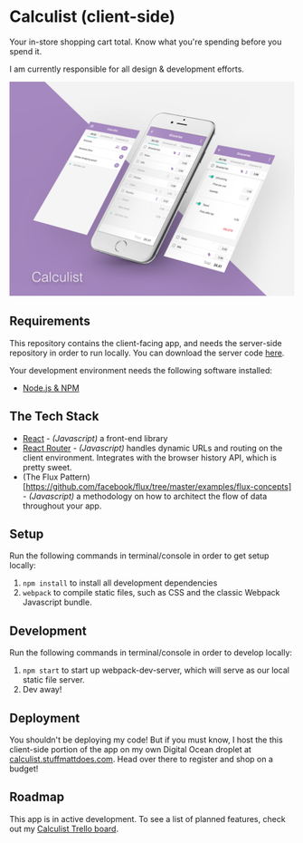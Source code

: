 # Calculist (client-side) #
Your in-store shopping cart total. Know what you're spending before you spend it.

I am currently responsible for all design & development efforts.

![alt tag](Mockup.png)

## Requirements ##
This repository contains the client-facing app, and needs the server-side repository in order to run locally. You can download the server code [here](https://github.com/stuffmattdoes/react-calculist-server).

Your development environment needs the following software installed:

* [Node.js & NPM](https://nodejs.org/en/)

## The Tech Stack ##
* [React](https://facebook.github.io/react/) - *(Javascript)* a front-end library 
* [React Router](https://github.com/ReactTraining/react-router) - *(Javascript)* handles dynamic URLs and routing on the client environment. Integrates with the browser history API, which is pretty sweet.
* (The Flux Pattern)[https://github.com/facebook/flux/tree/master/examples/flux-concepts] - *(Javascript)* a methodology on how to architect the flow of data throughout your app.

## Setup ##
Run the following commands in terminal/console in order to get setup locally:

1. `npm install` to install all development dependencies
2. `webpack` to compile static files, such as CSS and the classic Webpack Javascript bundle.

## Development ##
Run the following commands in terminal/console in order to develop locally:

1. `npm start` to start up webpack-dev-server, which will serve as our local static file server.
2. Dev away!

## Deployment ##
You shouldn't be deploying my code! But if you must know, I host the this client-side portion of the app on my own Digital Ocean droplet at [calculist.stuffmattdoes.com](https://calculist.stuffmattdoes.com). Head over there to register and shop on a budget!

## Roadmap ##
This app is in active development. To see a list of planned features, check out my [Calculist Trello board](https://trello.com/b/ZQUkXrIX/calculist).